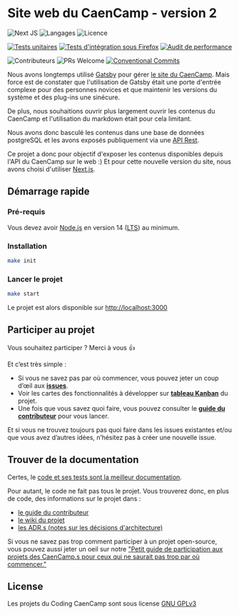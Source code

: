 # Site web du CaenCamp - version 2

![Next JS](https://img.shields.io/badge/next.js-000000?style=for-the-badge&logo=nextdotjs&logoColor=white) ![Langages](https://img.shields.io/github/languages/top/CaenCamp/front-next-caencamp.svg) ![Licence](https://img.shields.io/github/license/CaenCamp/front-next-caencamp.svg) 

[![Tests unitaires](https://github.com/CaenCamp/front-next-caencamp/actions/workflows/unit-tests.yml/badge.svg?branch=main)](https://github.com/CaenCamp/front-next-caencamp/actions/workflows/unit-tests.yml) [![Tests d'intégration sous Firefox](https://github.com/CaenCamp/front-next-caencamp/actions/workflows/e2e-firefox.yml/badge.svg?branch=main)](https://github.com/CaenCamp/front-next-caencamp/actions/workflows/e2e-firefox.yml) [![Audit de performance](https://github.com/CaenCamp/front-next-caencamp/actions/workflows/audit.yml/badge.svg?branch=main)](https://github.com/CaenCamp/front-next-caencamp/actions/workflows/audit.yml) 

![Contributeurs](https://img.shields.io/github/contributors/CaenCamp/front-next-caencamp.svg) ![PRs Welcome](https://img.shields.io/badge/PRs-welcome-brightgreen.svg) [![Conventional Commits](https://img.shields.io/badge/Conventional%20Commits-1.0.0-yellow.svg)](https://conventionalcommits.org) 


Nous avons longtemps utilisé [Gatsby](https://www.gatsbyjs.com/) pour gérer [le site du CaenCamp](https://github.com/CaenCamp/new-website). Mais force est de constater que l'utilisation de Gatsby était une porte d'entrée complexe pour des personnes novices et que maintenir les versions du système et des plug-ins une sinécure.

De plus, nous souhaitions ouvrir plus largement ouvrir les contenus du CaenCamp et l'utilisation du markdown était pour cela limitant.

Nous avons donc basculé les contenus dans une base de données postgreSQL et les avons exposés publiquement via une [API Rest](https://api.caen.camp/documentation).

Ce projet a donc pour objectif d'exposer les contenus disponibles depuis l'API du CaenCamp sur le web :) Et pour cette nouvelle version du site, nous avons choisi d'utiliser [Next.js](https://nextjs.org/).

## Démarrage rapide

### Pré-requis

Vous devez avoir [Node.js](https://nodejs.org/en/) en version 14 ([LTS](https://nodejs.org/en/about/releases/)) au minimum.

### Installation

```bash
make init
```

### Lancer le projet

```bash
make start
```

Le projet est alors disponible sur <http://localhost:3000>

## Participer au projet

Vous souhaitez participer ? Merci à vous :+1:

Et c’est très simple :

-   Si vous ne savez pas par où commencer, vous pouvez jeter un coup d’œil aux [**issues**](https://github.com/CaenCamp/front-next-caencamp/issues).
-   Voir les cartes des fonctionnalités à développer sur [**tableau Kanban**](https://github.com/CaenCamp/front-next-caencamp/projects/1) du projet.
-   Une fois que vous savez quoi faire, vous pouvez consulter le [**guide du contributeur**](./docs/CONTRIBUTING.md) pour vous lancer.

Et si vous ne trouvez toujours pas quoi faire dans les issues existantes et/ou que vous avez d’autres idées, n’hésitez pas à créer une nouvelle issue.

## Trouver de la documentation

Certes, le [code et ses tests sont la meilleur documentation](https://martinfowler.com/bliki/CodeAsDocumentation.html).

Pour autant, le code ne fait pas tous le projet. Vous trouverez donc, en plus de code, des informations sur le projet dans :

- [le guide du contributeur](./docs/CONTRIBUTING.md)
- [le wiki du projet](https://github.com/CaenCamp/front-next-caencamp/wiki)
- [les ADR.s (notes sur les décisions d'architecture)](./docs/adr/README.md)

Si vous ne savez pas trop comment participer à un projet open-source, vous pouvez aussi jeter un oeil sur notre ["Petit guide de participation aux projets des CaenCamp.s pour ceux qui ne saurait pas trop par où commencer."](https://github.com/CaenCamp/coding-caen-camp)

## License

Les projets du Coding CaenCamp sont sous license [GNU GPLv3](LICENSE)
